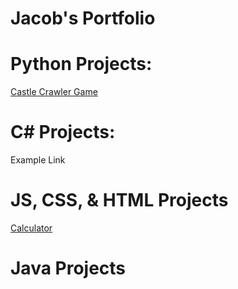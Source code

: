 
<h1> Jacob's Portfolio</h1>



  # Python Projects: 

<a href="https://github.com/JacobH123/Castle-Crawler-text-based-game"> Castle Crawler Game </a>

  # C# Projects:

Example Link

  # JS, CSS, & HTML Projects

<a href="https://github.com/JacobH123/RSA-Calculator"> Calculator </a>

  # Java Projects

